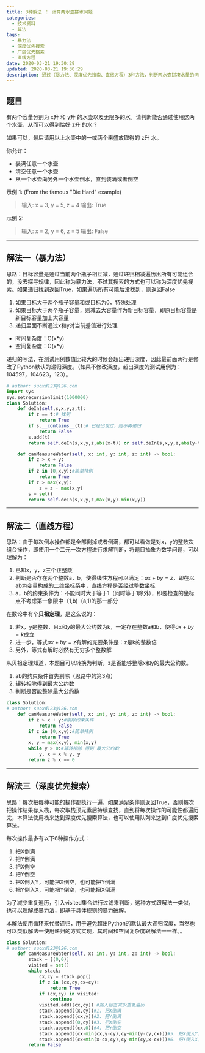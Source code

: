 ```yaml
---
title: 3种解法 ： 计算两水壶拼水问题
categories:
  - 技术资料
  - 算法
tags:
  - 暴力法
  - 深度优先搜索
  - 广度优先搜索
  - 直线方程
date: 2020-03-21 19:30:29
updated: 2020-03-21 19:30:29
description: 通过（暴力法、深度优先搜索、直线方程）3种方法，判断两水壶拼凑水量的问题...
---
```


## 题目
有两个容量分别为 x升 和 y升 的水壶以及无限多的水。请判断能否通过使用这两个水壶，从而可以得到恰好 z升 的水？

如果可以，最后请用以上水壶中的一或两个来盛放取得的 z升 水。

你允许：

 - 装满任意一个水壶 
 - 清空任意一个水壶 
 - 从一个水壶向另外一个水壶倒水，直到装满或者倒空

示例 1: (From the famous "Die Hard" example)
> 输入: x = 3, y = 5, z = 4 
> 输出: True

示例 2:
> 输入: x = 2, y = 6, z = 5 
> 输出: False

***
## 解法一（暴力法）
思路：目标容量是通过当前两个瓶子相互减，通过递归相减遍历出所有可能组合的，没去探寻规律，因此称为暴力法，不过其搜索的方式也可以称为深度优先搜索。如果递归找到返回True，如果遍历所有可能后没找到，则返回False
1. 如果目标大于两个瓶子容量和或目标为0，特殊处理
2. 如果目标大于两个瓶子容量，则减去大容量作为新目标容量，即原目标容量是新目标容量加上大容量
3. 递归里面不断通过x和y对当前差值进行处理

* 时间复杂度：O(x*y)
* 空间复杂度：O(x*y)

递归的写法，在测试用例数值比较大的时候会超出递归深度，因此最前面两行是修改了Python默认的递归深度。（如果不修改深度，超出深度的测试用例为：104597，104623，123）。
```python
# author: suoxd123@126.com
import sys 
sys.setrecursionlimit(1000000) 
class Solution:
    def deIn(self,s,x,y,z,t):
        if z == t:# 找到
            return True
        if s.__contains__(t):# 已经出现过，则不再递归
            return False
        s.add(t)
        return self.deIn(s,x,y,z,abs(x-t)) or self.deIn(s,x,y,z,abs(y-t))

    def canMeasureWater(self, x: int, y: int, z: int) -> bool:
        if z > x + y:
            return False
        if z in (0,x,y):#简单特例
            return True
        if z > max(x,y):
            z = z - max(x,y)
        s = set()
        return self.deIn(s,x,y,z,max(x,y)-min(x,y))
```
***

## 解法二（直线方程）
思路：由于每次倒水操作都是全部倒掉或者倒满，都可以看做是对x，y的整数次组合操作，即使用一个二元一次方程进行求解判断，将题目抽象为数学问题，可以理解为：
1. 已知x，y，z三个正整数
2. 判断是否存在两个整数a，b，使得线性方程可以满足：$ax + by = z$，即在以ab为变量构成的二维坐标系中，直线方程是否经过整数坐标
3. a，b的约束条件为：不能同时大于等于1（同时等于1除外），即要检查的坐标点不考虑第一象限中（1,b)（a,1)的那一部分

在数论中有个**贝祖定理**，是这么说的：

1. 若x，y是整数，且x和y的最大公约数为k，一定存在整数a和b，使得$ax+by=k$成立
2. 进一步，等式$ax+by=z$有解的充要条件是：z是k的整数倍
3. 另外，等式有解时必然有无穷多个整数解

从贝祖定理知道，本题目可以转换为判断，z是否能够整除x和y的最大公约数。

1. ab的约束条件首先剔除（思路中的第3点）
2. 辗转相除得到最大公约数
3. 判断是否能整除最大公约数

```python
class Solution:
# author: suoxd123@126.com
    def canMeasureWater(self, x: int, y: int, z: int) -> bool:
        if z > x + y:#剔除约束条件
            return False
        if z in (0,x,y):#简单特例
            return True
        x, y = max(x,y), min(x,y)
        while y > 0:#辗转相除 得到 最大公约数
            y, x = x % y, y        
        return z % x == 0
```
***
## 解法三（深度优先搜索）
思路：每次把每种可能的操作都执行一遍，如果满足条件则返回True，否则每次把操作结果存入栈，每次取栈顶元素后持续查找，直到将每次操作的可能性都遍历完，本算法使用栈来达到深度优先搜索算法，也可以使用队列来达到广度优先搜索算法。

每次操作最多有以下6种操作方式：
1. 把X倒满
2. 把Y倒满
3. 把X倒空
4. 把Y倒空
5. 把X倒入Y，可能把X倒空，也可能把Y倒满
6. 把Y倒入X，可能把Y倒空，也可能把X倒满

为了减少重复遍历，引入visited集合进行过滤来判断，这种方式跟解法一类似，也可以理解成暴力法，即基于具体规则的暴力破解。

本解法使用循环来代替递归，用于避免超出Python的默认最大递归深度，当然也可以类似解法一使用递归的方式实现，其时间和空间复杂度跟解法一一样。。
```python
class Solution:
# author: suoxd123@126.com
    def canMeasureWater(self, x: int, y: int, z: int) -> bool:
        stack = [(0,0)]
        visited = set()
        while stack:
            cx,cy = stack.pop()
            if z in (cx,cy,cx+cy):
                return True
            if (cx,cy) in visited:
                continue
            visited.add((cx,cy)) #加入标签减少重复遍历
            stack.append((x,cy))#1. 把X倒满
            stack.append((cx,y))#2. 把Y倒满
            stack.append((0,cy))#3. 把X倒空
            stack.append((cx,0))#4. 把Y倒空
            stack.append((cx-min(cx,y-cy),cy+min(y-cy,cx)))#5. 把X倒入Y，可能把X倒空，也可能把Y倒满
            stack.append((cx+min(x-cx,cy),cy-min(cy,x-cx)))#6. 把Y倒入X，可能把Y倒空，也可能把X倒满
        return False

```

